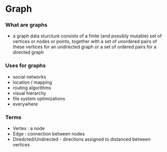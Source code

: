 # Graph

### What are graphs
- a graph data sturcture consists of a finite (and possibly mutable) set of vertices or nodes or points, together with a set of unordered pairs of these vertices for an undirected graph or a set of ordered pairs for a directed graph


### Uses for graphs
- social networks
- location / mapping
- routing algorithms
- visual hierarchy
- file system optimizations
- everywhere


### Terms
- Vertex : a node
- Edge : connection between nodes
- Diredcted/Undirected - directions assigned to distanced between vertices
